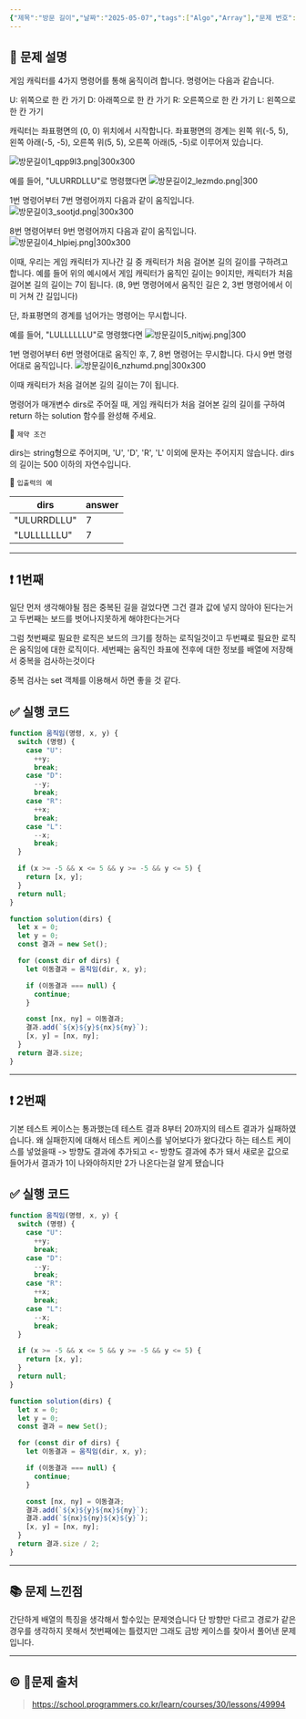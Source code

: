 ```yaml
---
{"제목":"방문 길이","날짜":"2025-05-07","tags":["Algo","Array"],"문제 번호":"7","출제":"https://school.programmers.co.kr/learn/courses/30/lessons/49994","dg-publish":true,"permalink":"/공부/Algo/배열/방문 길이/","dgPassFrontmatter":true,"created":"2025-05-07T17:00:23.981+09:00","updated":"2025-05-08T15:12:50.813+09:00"}
---
```


## 📔 문제 설명

게임 캐릭터를 4가지 명령어를 통해 움직이려 합니다. 명령어는 다음과 같습니다.

U: 위쪽으로 한 칸 가기
D: 아래쪽으로 한 칸 가기
R: 오른쪽으로 한 칸 가기
L: 왼쪽으로 한 칸 가기

캐릭터는 좌표평면의 (0, 0) 위치에서 시작합니다. 좌표평면의 경계는 왼쪽 위(-5, 5), 왼쪽 아래(-5, -5), 오른쪽 위(5, 5), 오른쪽 아래(5, -5)로 이루어져 있습니다.

![방문길이1_qpp9l3.png|300x300](https://grepp-programmers.s3.ap-northeast-2.amazonaws.com/files/production/ace0e7bc-9092-4b95-9bfb-3a55a2aa780e/%E1%84%87%E1%85%A1%E1%86%BC%E1%84%86%E1%85%AE%E1%86%AB%E1%84%80%E1%85%B5%E1%86%AF%E1%84%8B%E1%85%B51_qpp9l3.png)

예를 들어, "ULURRDLLU"로 명령했다면
![방문길이2_lezmdo.png|300](https://grepp-programmers.s3.ap-northeast-2.amazonaws.com/files/production/668c7458-e184-472d-9d32-f5d2acca759a/%E1%84%87%E1%85%A1%E1%86%BC%E1%84%86%E1%85%AE%E1%86%AB%E1%84%80%E1%85%B5%E1%86%AF%E1%84%8B%E1%85%B52_lezmdo.png)

1번 명령어부터 7번 명령어까지 다음과 같이 움직입니다.
![방문길이3_sootjd.png|300x300](https://grepp-programmers.s3.ap-northeast-2.amazonaws.com/files/production/08558e36-d667-4160-bfec-b754c78a7d85/%E1%84%87%E1%85%A1%E1%86%BC%E1%84%86%E1%85%AE%E1%86%AB%E1%84%80%E1%85%B5%E1%86%AF%E1%84%8B%E1%85%B53_sootjd.png)

8번 명령어부터 9번 명령어까지 다음과 같이 움직입니다.
![방문길이4_hlpiej.png|300x300](https://grepp-programmers.s3.ap-northeast-2.amazonaws.com/files/production/a52af28e-5835-438b-9f40-5467ebf9bf03/%E1%84%87%E1%85%A1%E1%86%BC%E1%84%86%E1%85%AE%E1%86%AB%E1%84%80%E1%85%B5%E1%86%AF%E1%84%8B%E1%85%B54_hlpiej.png)

이때, 우리는 게임 캐릭터가 지나간 길 중 캐릭터가 처음 걸어본 길의 길이를 구하려고 합니다. 예를 들어 위의 예시에서 게임 캐릭터가 움직인 길이는 9이지만, 캐릭터가 처음 걸어본 길의 길이는 7이 됩니다. (8, 9번 명령어에서 움직인 길은 2, 3번 명령어에서 이미 거쳐 간 길입니다)

단, 좌표평면의 경계를 넘어가는 명령어는 무시합니다.

예를 들어, "LULLLLLLU"로 명령했다면
![방문길이5_nitjwj.png|300](https://grepp-programmers.s3.ap-northeast-2.amazonaws.com/files/production/f631f005-f8de-4392-a76c-a9ef64b6de08/%E1%84%87%E1%85%A1%E1%86%BC%E1%84%86%E1%85%AE%E1%86%AB%E1%84%80%E1%85%B5%E1%86%AF%E1%84%8B%E1%85%B55_nitjwj.png)

1번 명령어부터 6번 명령어대로 움직인 후, 7, 8번 명령어는 무시합니다. 다시 9번 명령어대로 움직입니다.
![방문길이6_nzhumd.png|300x300](https://grepp-programmers.s3.ap-northeast-2.amazonaws.com/files/production/35e62f0a-43c6-4142-bec6-6d28fbc57216/%E1%84%87%E1%85%A1%E1%86%BC%E1%84%86%E1%85%AE%E1%86%AB%E1%84%80%E1%85%B5%E1%86%AF%E1%84%8B%E1%85%B56_nzhumd.png)

이때 캐릭터가 처음 걸어본 길의 길이는 7이 됩니다.

명령어가 매개변수 dirs로 주어질 때, 게임 캐릭터가 처음 걸어본 길의 길이를 구하여 return 하는 solution 함수를 완성해 주세요.

📓 `제약 조건`

dirs는 string형으로 주어지며, 'U', 'D', 'R', 'L' 이외에 문자는 주어지지 않습니다.
dirs의 길이는 500 이하의 자연수입니다.

📓 `입출력의 예`

| dirs        | answer |
| ----------- | ------ |
| "ULURRDLLU" | 7      |
| "LULLLLLLU" | 7      |

---
## ❗ 1번째

일단 먼저 생각해야될 점은 중복된 길을 걸었다면 그건 결과 값에 넣지 않아야 된다는거고
두번째는 보드를 벗어나지못하게 해야한다는거다

그럼 첫번째로 필요한 로직은 보드의 크기를 정하는 로직일것이고 두번쨰로 필요한 로직은 움직임에 대한 로직이다. 세번째는 움직인 좌표에 전후에 대한 정보를 배열에 저장해서 중복을 검사하는것이다

중복 검사는 set 객체를 이용해서 하면 좋을 것 같다.
<br>
## ✅ 실행 코드
```js
function 움직임(명령, x, y) {
  switch (명령) {
    case "U":
      ++y;
      break;
    case "D":
      --y;
      break;
    case "R":
      ++x;
      break;
    case "L":
      --x;
      break;
  }

  if (x >= -5 && x <= 5 && y >= -5 && y <= 5) {
    return [x, y];
  }
  return null;
}

function solution(dirs) {
  let x = 0;
  let y = 0;
  const 결과 = new Set();

  for (const dir of dirs) {
    let 이동결과 = 움직임(dir, x, y);

    if (이동결과 === null) {
      continue;
    }

    const [nx, ny] = 이동결과;
    결과.add(`${x}${y}${nx}${ny}`);
    [x, y] = [nx, ny];
  }
  return 결과.size;
}
```
---
## ❗ 2번째

기본 테스트 케이스는 통과했는데 테스트 결과 8부터 20까지의 테스트 결과가 실패하였습니다. 왜 실패한지에 대해서 테스트 케이스를 넣어보다가 왔다갔다 하는 테스트 케이스를 넣었을때 -> 방향도 결과에 추가되고 <- 방향도 결과에 추가 돼서 새로운 값으로 들어가서 결과가 1이 나와야하지만 2가 나온다는걸 알게 됐습니다 
<br>
## ✅ 실행 코드
```js
function 움직임(명령, x, y) {
  switch (명령) {
    case "U":
      ++y;
      break;
    case "D":
      --y;
      break;
    case "R":
      ++x;
      break;
    case "L":
      --x;
      break;
  }

  if (x >= -5 && x <= 5 && y >= -5 && y <= 5) {
    return [x, y];
  }
  return null;
}

function solution(dirs) {
  let x = 0;
  let y = 0;
  const 결과 = new Set();

  for (const dir of dirs) {
    let 이동결과 = 움직임(dir, x, y);

    if (이동결과 === null) {
      continue;
    }

    const [nx, ny] = 이동결과;
    결과.add(`${x}${y}${nx}${ny}`);
    결과.add(`${nx}${ny}${x}${y}`);
    [x, y] = [nx, ny];
  }
  return 결과.size / 2;
}

```
---
## 📚 문제 느낀점

간단하게 배열의 특징을 생각해서 할수있는 문제엿습니다 단 방향만 다르고 경로가 같은 경우를 생각하지 못해서 첫번째에는 틀렸지만 그래도 금방 케이스를 찾아서 풀어낸 문제입니다.

---
## © 문제 출처

> https://school.programmers.co.kr/learn/courses/30/lessons/49994